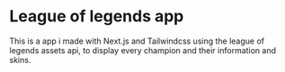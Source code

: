 # League of legends app

This is a app i made with Next.js and Tailwindcss using the league of legends assets api, to display every champion and their information and skins. 
